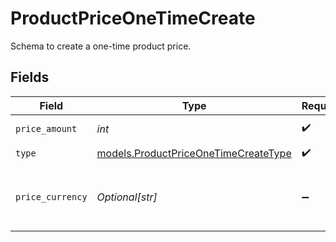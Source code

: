 # ProductPriceOneTimeCreate

Schema to create a one-time product price.


## Fields

| Field                                                                              | Type                                                                               | Required                                                                           | Description                                                                        |
| ---------------------------------------------------------------------------------- | ---------------------------------------------------------------------------------- | ---------------------------------------------------------------------------------- | ---------------------------------------------------------------------------------- |
| `price_amount`                                                                     | *int*                                                                              | :heavy_check_mark:                                                                 | The price in cents.                                                                |
| `type`                                                                             | [models.ProductPriceOneTimeCreateType](../models/productpriceonetimecreatetype.md) | :heavy_check_mark:                                                                 | N/A                                                                                |
| `price_currency`                                                                   | *Optional[str]*                                                                    | :heavy_minus_sign:                                                                 | The currency. Currently, only `usd` is supported.                                  |